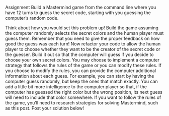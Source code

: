 Assignment
Build a Mastermind game from the command line where you have 12 turns to guess the secret code, starting with you guessing the computer’s random code.

Think about how you would set this problem up!
Build the game assuming the computer randomly selects the secret colors and the human player must guess them. Remember that you need to give the proper feedback on how good the guess was each turn!
Now refactor your code to allow the human player to choose whether they want to be the creator of the secret code or the guesser.
Build it out so that the computer will guess if you decide to choose your own secret colors. You may choose to implement a computer strategy that follows the rules of the game or you can modify these rules.
If you choose to modify the rules, you can provide the computer additional information about each guess. For example, you can start by having the computer guess randomly, but keep the ones that match exactly. You can add a little bit more intelligence to the computer player so that, if the computer has guessed the right color but the wrong position, its next guess will need to include that color somewhere.
If you want to follow the rules of the game, you’ll need to research strategies for solving Mastermind, such as this post.
Post your solution below!